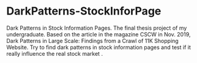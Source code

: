 # DarkPatterns-StockInforPage
Dark Patterns in Stock Information Pages. The final thesis project of my undergraduate. Based on the article in the magazine CSCW in Nov. 2019, Dark Patterns in Large Scale: Findings from a Crawl of 11K Shopping Website. Try to find dark patterns in stock information pages and test if it really influence the real stock market .
